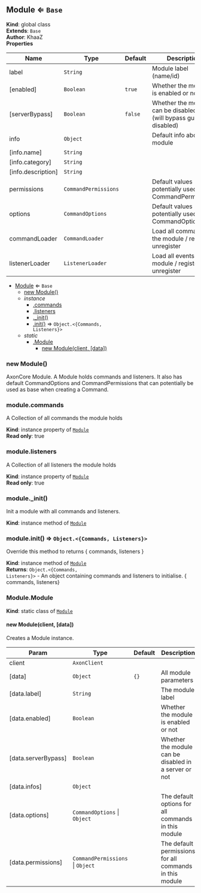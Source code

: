<a name="Module"></a>

## Module ⇐ <code>Base</code>
**Kind**: global class  
**Extends**: <code>Base</code>  
**Author**: KhaaZ  
**Properties**

| Name | Type | Default | Description |
| --- | --- | --- | --- |
| label | <code>String</code> |  | Module label (name/id) |
| [enabled] | <code>Boolean</code> | <code>true</code> | Whether the module is enabled or not |
| [serverBypass] | <code>Boolean</code> | <code>false</code> | Whether the module can be disabled or not (will bypass guild disabled) |
| info | <code>Object</code> |  | Default info about the module |
| [info.name] | <code>String</code> |  |  |
| [info.category] | <code>String</code> |  |  |
| [info.description] | <code>String</code> |  |  |
| permissions | <code>CommandPermissions</code> |  | Default values potentially used for CommandPermissions |
| options | <code>CommandOptions</code> |  | Default values potentially used  for CommandOptions |
| commandLoader | <code>CommandLoader</code> |  | Load all commands in the module / register / unregister |
| listenerLoader | <code>ListenerLoader</code> |  | Load all events in the module / register / unregister |


* [Module](#Module) ⇐ <code>Base</code>
    * [new Module()](#new_Module_new)
    * _instance_
        * [.commands](#Module+commands)
        * [.listeners](#Module+listeners)
        * [._init()](#Module+_init)
        * [.init()](#Module+init) ⇒ <code>Object.&lt;{Commands, Listeners}&gt;</code>
    * _static_
        * [.Module](#Module.Module)
            * [new Module(client, [data])](#new_Module.Module_new)

<a name="new_Module_new"></a>

### new Module()
AxonCore Module.
A Module holds commands and listeners.
It also has default CommandOptions and CommandPermissions that can potentially be used as base when creating a Command.

<a name="Module+commands"></a>

### module.commands
A Collection of all commands the module holds

**Kind**: instance property of [<code>Module</code>](#Module)  
**Read only**: true  
<a name="Module+listeners"></a>

### module.listeners
A Collection of all listeners the module holds

**Kind**: instance property of [<code>Module</code>](#Module)  
**Read only**: true  
<a name="Module+_init"></a>

### module.\_init()
Init a module with all commands and listeners.

**Kind**: instance method of [<code>Module</code>](#Module)  
<a name="Module+init"></a>

### module.init() ⇒ <code>Object.&lt;{Commands, Listeners}&gt;</code>
Override this method to returns { commands, listeners }

**Kind**: instance method of [<code>Module</code>](#Module)  
**Returns**: <code>Object.&lt;{Commands, Listeners}&gt;</code> - An object containing commands and listeners to initialise. { commands, listeners}  
<a name="Module.Module"></a>

### Module.Module
**Kind**: static class of [<code>Module</code>](#Module)  
<a name="new_Module.Module_new"></a>

#### new Module(client, [data])
Creates a Module instance.


| Param | Type | Default | Description |
| --- | --- | --- | --- |
| client | <code>AxonClient</code> |  |  |
| [data] | <code>Object</code> | <code>{}</code> | All module parameters |
| [data.label] | <code>String</code> |  | The module label |
| [data.enabled] | <code>Boolean</code> |  | Whether the module is enabled or not |
| [data.serverBypass] | <code>Boolean</code> |  | Whether the module can be disabled in a server or not |
| [data.infos] | <code>Object</code> |  |  |
| [data.options] | <code>CommandOptions</code> \| <code>Object</code> |  | The default options for all commands in this module |
| [data.permissions] | <code>CommandPermissions</code> \| <code>Object</code> |  | The default permissions for all commands in this module |

